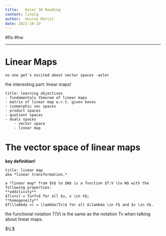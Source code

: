 ```yaml
---
title:   Axler 3A Reading
context: linalg
author:  Huxley Marvit
date: 2021-10-19
---
```


#flo  #hw 

***

# Linear Maps

```ad-qoute
no one get's excited about vector spaces -axler
```

the interesting part: linear maps!

```ad-abstract
title: learning objectives
- fundementals theorem of linear maps
- matrix of linear map w.r.t. given bases
- isomorphic vec spaces
- product spaces
- quotient spaces
- duals spaces
	- vector space
	- linear map
```


# The vector space of linear maps

**key definition!**

```ad-def
title: linear map
aka *linear transformation.*

a *linear map* from $V$ to $W$ is a function $T:V \to W$ with the following properties:
**additivity**
$T(u+v) = Tu+Tv$ for all $u, v \in V$;
**homogeneity**
$T(\lambda v) = \lambda(Tv)$ for all $\lambda \in F$ and $v \in V$.
```

the functional notation T(V) is the same as the notation Tv when talking about linear maps.


$\L$





















